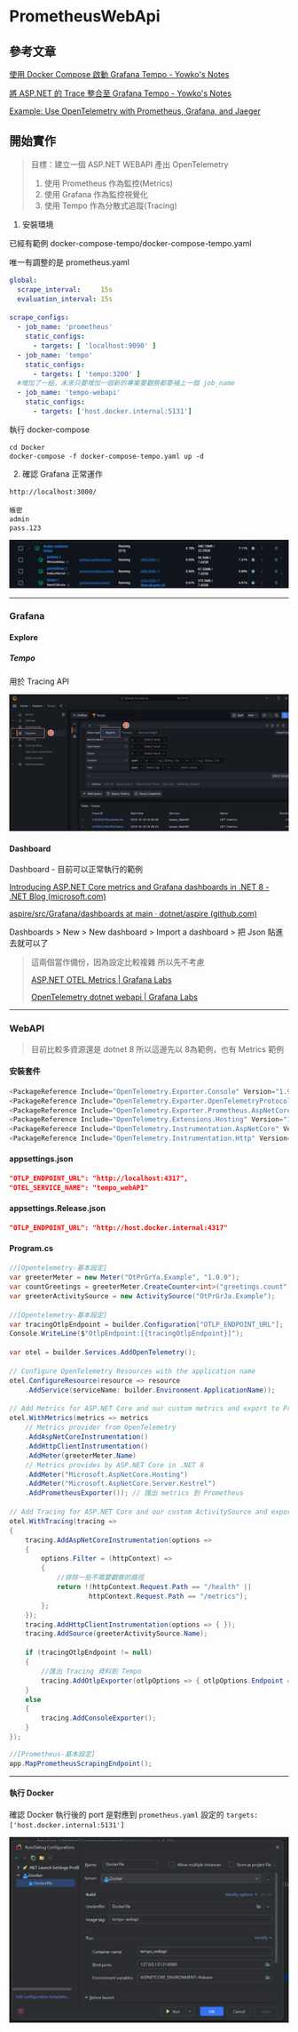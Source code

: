 # PrometheusWebApi


## 參考文章

[使用 Docker Compose 啟動 Grafana Tempo - Yowko's Notes](https://blog.yowko.com/docker-compose-grafana-tempo/)

[將 ASP.NET 的 Trace 整合至 Grafana Tempo - Yowko's Notes](https://blog.yowko.com/aspdotnet-tempo/)

[Example: Use OpenTelemetry with Prometheus, Grafana, and Jaeger](https://learn.microsoft.com/en-us/dotnet/core/diagnostics/observability-prgrja-example)

## 開始實作

> 目標：建立一個 ASP.NET WEBAPI 產出 OpenTelemetry
> 1. 使用 Prometheus 作為監控(Metrics)
> 2. 使用 Grafana 作為監控視覺化
> 3. 使用 Tempo 作為分散式追蹤(Tracing)


1. 安裝環境

已經有範例 docker-compose-tempo/docker-compose-tempo.yaml 

唯一有調整的是  prometheus.yaml 

```yaml
global:
  scrape_interval:     15s
  evaluation_interval: 15s

scrape_configs:
  - job_name: 'prometheus'
    static_configs:
      - targets: [ 'localhost:9090' ]
  - job_name: 'tempo'
    static_configs:
      - targets: [ 'tempo:3200' ]
  #增加了一組，未來只要增加一個新的專案要觀察都要補上一個 job_name
  - job_name: 'tempo-webapi'
    static_configs:
      - targets: ['host.docker.internal:5131']

```

執行 docker-compose

```
cd Docker
docker-compose -f docker-compose-tempo.yaml up -d
```

2. 確認 Grafana 正常運作
```
http://localhost:3000/

帳密
admin
pass.123
```

![image-20241003174630409](Images/docker_2.png)

---

### Grafana

#### Explore 

##### Tempo

用於 Tracing API 

![image-20241003173939576](Images\Grafana_1.png)

#### Dashboard

Dashboard - 目前可以正常執行的範例

[Introducing ASP.NET Core metrics and Grafana dashboards in .NET 8 - .NET Blog (microsoft.com)](https://devblogs.microsoft.com/dotnet/introducing-aspnetcore-metrics-and-grafana-dashboards-in-dotnet-8/?hide_banner=true)

[aspire/src/Grafana/dashboards at main · dotnet/aspire (github.com)](https://github.com/dotnet/aspire/tree/main/src/Grafana/dashboards)

Dashboards > New > New dashboard > Import a dashboard > 把 Json 貼進去就可以了

> 這兩個當作備份，因為設定比較複雜 所以先不考慮
>
> [ASP.NET OTEL Metrics | Grafana Labs](https://grafana.com/grafana/dashboards/17706-asp-net-otel-metrics/)
>
> [OpenTelemetry dotnet webapi | Grafana Labs](https://grafana.com/grafana/dashboards/20568-opentelemetry-dotnet-webapi/)

---

### WebAPI

> 目前比較多資源還是 dotnet 8 所以這邊先以 8為範例，也有 Metrics 範例

#### 安裝套件

```csharp
<PackageReference Include="OpenTelemetry.Exporter.Console" Version="1.9.0" />
<PackageReference Include="OpenTelemetry.Exporter.OpenTelemetryProtocol" Version="1.9.0" />
<PackageReference Include="OpenTelemetry.Exporter.Prometheus.AspNetCore" Version="1.9.0-beta.2" />
<PackageReference Include="OpenTelemetry.Extensions.Hosting" Version="1.9.0" />
<PackageReference Include="OpenTelemetry.Instrumentation.AspNetCore" Version="1.9.0" />
<PackageReference Include="OpenTelemetry.Instrumentation.Http" Version="1.9.0" />
```

#### appsettings.json

```json
"OTLP_ENDPOINT_URL": "http://localhost:4317",
"OTEL_SERVICE_NAME": "tempo_webAPI"
```

#### appsettings.Release.json

```json
"OTLP_ENDPOINT_URL": "http://host.docker.internal:4317"
```

#### Program.cs

```csharp
//[Opentelemetry-基本設定]
var greeterMeter = new Meter("OtPrGrYa.Example", "1.0.0");
var countGreetings = greeterMeter.CreateCounter<int>("greetings.count", description: "Counts the number of greetings");
var greeterActivitySource = new ActivitySource("OtPrGrJa.Example");

//[Opentelemetry-基本設定]
var tracingOtlpEndpoint = builder.Configuration["OTLP_ENDPOINT_URL"];
Console.WriteLine($"OtlpEndpoint:[{tracingOtlpEndpoint}]");

var otel = builder.Services.AddOpenTelemetry();

// Configure OpenTelemetry Resources with the application name
otel.ConfigureResource(resource => resource
    .AddService(serviceName: builder.Environment.ApplicationName));

// Add Metrics for ASP.NET Core and our custom metrics and export to Prometheus
otel.WithMetrics(metrics => metrics
    // Metrics provider from OpenTelemetry
    .AddAspNetCoreInstrumentation()
    .AddHttpClientInstrumentation()
    .AddMeter(greeterMeter.Name)
    // Metrics provides by ASP.NET Core in .NET 8
    .AddMeter("Microsoft.AspNetCore.Hosting")
    .AddMeter("Microsoft.AspNetCore.Server.Kestrel")
    .AddPrometheusExporter()); // 匯出 metrics 到 Prometheus

// Add Tracing for ASP.NET Core and our custom ActivitySource and export to Jaeger
otel.WithTracing(tracing =>
{
    tracing.AddAspNetCoreInstrumentation(options =>
    {
        options.Filter = (httpContext) =>
        {
            //排除一些不需要觀察的路徑
            return !(httpContext.Request.Path == "/health" || 
                    httpContext.Request.Path == "/metrics");
        };
    });
    tracing.AddHttpClientInstrumentation(options => { });
    tracing.AddSource(greeterActivitySource.Name);

    if (tracingOtlpEndpoint != null)
    {
        //匯出 Tracing 資料到 Tempo
        tracing.AddOtlpExporter(otlpOptions => { otlpOptions.Endpoint = new Uri(tracingOtlpEndpoint); });
    }
    else
    {
        tracing.AddConsoleExporter();
    }
});

```

```csharp
//[Prometheus-基本設定]
app.MapPrometheusScrapingEndpoint();
```

---

#### 執行 Docker

確認 Docker 執行後的 port 是對應到 `prometheus.yaml` 設定的 `targets: ['host.docker.internal:5131']` 

![image-20241003175009319](Images\webAPI_1.png)
